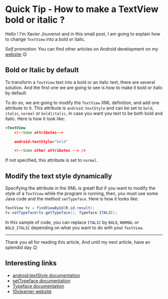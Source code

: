 # Quick Tip - How to make a TextView bold or italic ?

Hello ! I'm Xavier Jouvenot and in this small post, I am going to explain how to change `TextView` into a bold or italic.

_Self promotion_: You can find other articles on Android development on my [website](www.10xlearner.com) 😉

## Bold or Italic by default

To transform a `TextView` text into a bold or an italic text, there are several solution.
And the first one we are going to see is how to make it bold or italic by default.

To do so, we are going to modify the `TextView` XML definition, and add one attribute to it.
This attribute is `android:textStyle` and can be set to `bold`, `italic`, `normal` or `bold|italic`, in case you want you text to be both bold and italic.
Here is how it look like:

```xml
<TextView
    <!--Some attributes-->

    android:textStyle="bold"

    <!--Some other attributes --> />
```

If not specified, this attribute is set to `normal`.

## Modify the text style dynamically

Specifying the attribute in the XML is great!
But if you want to modify the style of a `TextView` while the program is running, then, you must use some Java code and the method `setTypeface`.
Here is how it looks like:

```java
TextView tv = findViewById(R.id.result);
tv.setTypeface(tv.getTypeface(), Typeface.ITALIC);
```

In this sample of code, you can replace `ITALIC` by `BOLD`, `NORMAL` or `BOLD_ITALIC` depending on what you want to do with your `TextView`.

--------------

Thank you all for reading this article,
And until my next article, have an splendid day 😉

## Interesting links

- [android:textStyle documentation](https://developer.android.com/reference/android/widget/TextView#attr_android:textStyle)
- [setTypeface documentation](https://developer.android.com/reference/android/widget/TextView#setTypeface(android.graphics.Typeface,%20int))
- [Typeface documentation](https://developer.android.com/reference/android/graphics/Typeface)
- [10xlearner website](www.10xlearner.com)
